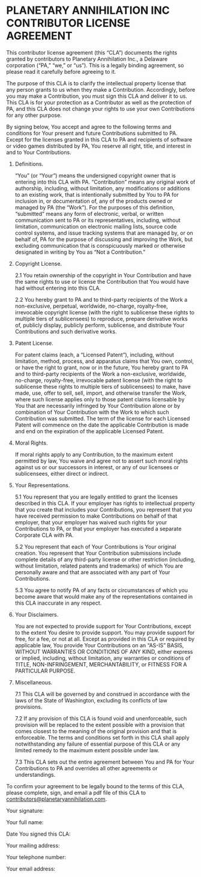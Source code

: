 # PLANETARY ANNIHILATION INC CONTRIBUTOR LICENSE AGREEMENT

This contributor license agreement (this “CLA”) documents the rights granted by contributors to Planetary Annihilation Inc., a Delaware corporation (“PA,” “we,” or “us”). This is a legally binding agreement, so please read it carefully before agreeing to it.

The purpose of this CLA is to clarify the intellectual property license that any person grants to us when they make a Contribution. Accordingly, before you may make a Contribution, you must sign this CLA and deliver it to us. This CLA is for your protection as a Contributor as well as the protection of PA, and this CLA does not change your rights to use your own Contributions for any other purpose.

By signing below, You accept and agree to the following terms and conditions for Your present and future Contributions submitted to PA. Except for the licenses granted in this CLA to PA and recipients of software or video games distributed by PA, You reserve all right, title, and interest in and to Your Contributions.

1. Definitions.

    “You” (or “Your”) means the undersigned copyright owner that is entering into this CLA with PA.
“Contribution” means any original work of authorship, including, without limitation, any modifications or additions to an existing work, that is intentionally submitted by You to PA for inclusion in, or documentation of, any of the products owned or managed by PA (the “Work”). For the purposes of this definition, “submitted” means any form of electronic, verbal, or written communication sent to PA or its representatives, including, without limitation, communication on electronic mailing lists, source code control systems, and issue tracking systems that are managed by, or on behalf of, PA for the purpose of discussing and improving the Work, but excluding communication that is conspicuously marked or otherwise designated in writing by You as “Not a Contribution.”

2. Copyright License.

    2.1	You retain ownership of the copyright in Your Contribution and have the same rights to use or license the Contribution that You would have had without entering into this CLA.

    2.2	You hereby grant to PA and to third-party recipients of the Work a non-exclusive, perpetual, worldwide, no-charge, royalty-free, irrevocable copyright license (with the right to sublicense these rights to multiple tiers of sublicensees) to reproduce, prepare derivative works of, publicly display, publicly perform, sublicense, and distribute Your Contributions and such derivative works.

3.	Patent License.

    For patent claims (each, a “Licensed Patent”), including, without limitation, method, process, and apparatus claims that You own, control, or have the right to grant, now or in the future, You hereby grant to PA and to third-party recipients of the Work a non-exclusive, worldwide, no-charge, royalty-free, irrevocable patent license (with the right to sublicense these rights to multiple tiers of sublicensees) to make, have made, use, offer to sell, sell, import, and otherwise transfer the Work, where such license applies only to those patent claims licensable by You that are necessarily infringed by Your Contribution alone or by combination of Your Contribution with the Work to which such Contribution was submitted. The term of the license for each Licensed Patent will commence on the date the applicable Contribution is made and end on the expiration of the applicable Licensed Patent.

4.	Moral Rights.

    If moral rights apply to any Contribution, to the maximum extent permitted by law, You waive and agree not to assert such moral rights against us or our successors in interest, or any of our licensees or sublicensees, either direct or indirect.

5.	Your Representations.

    5.1	You represent that you are legally entitled to grant the licenses described in this CLA. If your employer has rights to intellectual property that you create that includes your Contributions, you represent that you have received permission to make Contributions on behalf of that employer, that your employer has waived such rights for your Contributions to PA, or that your employer has executed a separate Corporate CLA with PA.

    5.2	You represent that each of Your Contributions is Your original creation. You represent that Your Contribution submissions include complete details of any third-party license or other restriction (including, without limitation, related patents and trademarks) of which You are personally aware and that are associated with any part of Your Contributions.

    5.3	You agree to notify PA of any facts or circumstances of which you become aware that would make any of the representations contained in this CLA inaccurate in any respect.

6.	Your Disclaimers.

    You are not expected to provide support for Your Contributions, except to the extent You desire to provide support. You may provide support for free, for a fee, or not at all. Except as provided in this CLA or required by applicable law, You provide Your Contributions on an “AS-IS” BASIS, WITHOUT WARRANTIES OR CONDITIONS OF ANY KIND, either express or implied, including, without limitation, any warranties or conditions of TITLE, NON-INFRINGEMENT, MERCHANTABILITY, or FITNESS FOR A PARTICULAR PURPOSE.

7.	Miscellaneous.

    7.1	This CLA will be governed by and construed in accordance with the laws of the State of Washington, excluding its conflicts of law provisions.

    7.2	If any provision of this CLA is found void and unenforceable, such provision will be replaced to the extent possible with a provision that comes closest to the meaning of the original provision and that is enforceable. The terms and conditions set forth in this CLA shall apply notwithstanding any failure of essential purpose of this CLA or any limited remedy to the maximum extent possible under law.

    7.3	This CLA sets out the entire agreement between You and PA for Your Contributions to PA and overrides all other agreements or understandings.

To confirm your agreement to be legally bound to the terms of this CLA, please complete, sign, and email a pdf file of this CLA to contributors@planetaryannihilation.com.

Your signature:

Your full name:

Date You signed this CLA:

Your mailing address:

Your telephone number:

Your email address:
